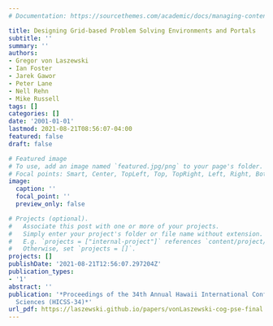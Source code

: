 ```yaml
---
# Documentation: https://sourcethemes.com/academic/docs/managing-content/

title: Designing Grid-based Problem Solving Environments and Portals
subtitle: ''
summary: ''
authors:
- Gregor von Laszewski
- Ian Foster
- Jarek Gawor
- Peter Lane
- Nell Rehn
- Mike Russell
tags: []
categories: []
date: '2001-01-01'
lastmod: 2021-08-21T08:56:07-04:00
featured: false
draft: false

# Featured image
# To use, add an image named `featured.jpg/png` to your page's folder.
# Focal points: Smart, Center, TopLeft, Top, TopRight, Left, Right, BottomLeft, Bottom, BottomRight.
image:
  caption: ''
  focal_point: ''
  preview_only: false

# Projects (optional).
#   Associate this post with one or more of your projects.
#   Simply enter your project's folder or file name without extension.
#   E.g. `projects = ["internal-project"]` references `content/project/deep-learning/index.md`.
#   Otherwise, set `projects = []`.
projects: []
publishDate: '2021-08-21T12:56:07.297204Z'
publication_types:
- '1'
abstract: ''
publication: '*Proceedings of the 34th Annual Hawaii International Conference on System
  Sciences (HICSS-34)*'
url_pdf: https://laszewski.github.io/papers/vonLaszewski-cog-pse-final.pdf
---
```

